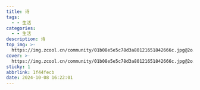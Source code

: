 ```yaml
---
title: 诗
tags:
  - - 生活
categories:
  - - 生活
description: 诗
top_img: >-
  https://img.zcool.cn/community/01b08e5e5c78d3a80121651842666c.jpg@2o.jpg
cover: >-
  https://img.zcool.cn/community/01b08e5e5c78d3a80121651842666c.jpg@2o.jpg
sticky: 1
abbrlink: 1f44fecb
date: 2024-10-08 16:22:01
---
```

